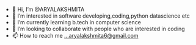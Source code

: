 - 👋 Hi, I’m @ARYALAKSHMITA
- 👀 I’m interested in software developing,coding,python datascience etc
- 🌱 I’m currently learning b.tech in computer science
- 💞️ I’m looking to collaborate with people who are interested in coding
- 📫 How to reach me ...aryalakshmita6@gmail.com

<!---
ARYALAKSHMITA/ARYALAKSHMITA is a ✨ special ✨ repository because its `README.md` (this file) appears on your GitHub profile.
You can click the Preview link to take a look at your changes.
--->
